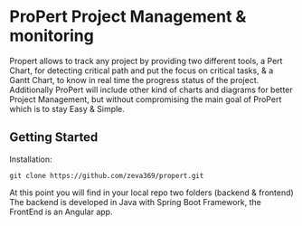 
# ProPert Project Management & monitoring

Propert allows to track any project by providing two different tools,
a Pert Chart, for detecting critical path and put the focus on critical tasks,
& a Gantt Chart, to know in real time the progress status of the project.
Additionally ProPert will include other kind of charts and diagrams for
better Project Management, but without compromising the main goal of ProPert
which is to stay Easy & Simple.

## Getting Started

Installation:

```
git clone https://github.com/zeva369/propert.git
```

At this point you will find in your local repo two folders (backend & frontend)
The backend is developed in Java with Spring Boot Framework, the FrontEnd is an Angular app.


